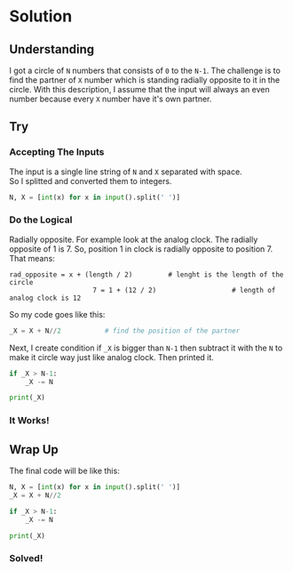 # Solution

## Understanding
I got a circle of `N` numbers that consists of `0` to the `N-1`. The challenge is to find the partner of `X` number which is standing radially opposite to it in the circle. With this description, I assume that the input will always an even number because every `X` number have it's own partner.

## Try

### Accepting The Inputs
The input is a single line string of `N` and `X` separated with space.\
So I splitted and converted them to integers.
```python
N, X = [int(x) for x in input().split(' ')]
```

### Do the Logical
Radially opposite.
For example look at the analog clock. The radially opposite of 1 is 7.
So, position 1 in clock is radially opposite to position 7.
That means:
```
rad_opposite = x + (length / 2)			# lenght is the length of the circle
					 7 = 1 + (12 / 2)					# length of analog clock is 12
```
So my code goes like this:
```python
_X = X + N//2			# find the position of the partner
```
Next, I create condition if `_X` is bigger than `N-1` then subtract it with the `N` to make it circle way just like analog clock. Then printed it.
```python
if _X > N-1:
	_X -= N

print(_X)
```

### It Works!

## Wrap Up
The final code will be like this:
```python
N, X = [int(x) for x in input().split(' ')]
_X = X + N//2

if _X > N-1:
	_X -= N

print(_X)
```

### Solved!